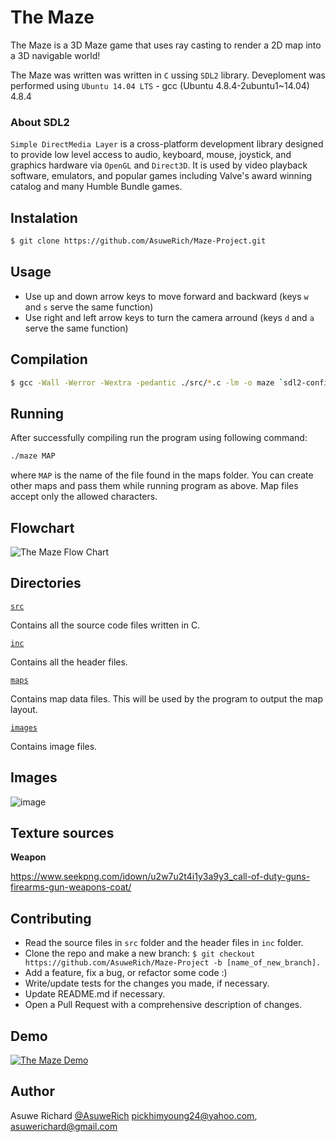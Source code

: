 # The Maze

The Maze is a 3D Maze game that uses ray casting to render a 2D map into a 3D navigable world!

The Maze was written was written in `C` ussing `SDL2` library. Deveploment was performed using `Ubuntu 14.04 LTS` - gcc (Ubuntu 4.8.4-2ubuntu1~14.04) 4.8.4

### About SDL2 

`Simple DirectMedia Layer` is a cross-platform development library designed to provide low level access to audio, keyboard, mouse, joystick, and graphics hardware via `OpenGL` and `Direct3D`. It is used by video playback software, emulators, and popular games including Valve's award winning catalog and many Humble Bundle games.

## Instalation 
```sh
$ git clone https://github.com/AsuweRich/Maze-Project.git
```
## Usage 
* Use up and down arrow keys to move forward and backward (keys `w` and `s` serve the same function)
* Use right and left arrow keys to turn the camera arround (keys `d` and `a` serve the same function)

## Compilation
```sh
$ gcc -Wall -Werror -Wextra -pedantic ./src/*.c -lm -o maze `sdl2-config --cflags` `sdl2-config --libs`;
```
## Running
After successfully compiling run the program using following command:

```bash
./maze MAP
```
where ```MAP``` is the name of the file found in the maps folder. You can create other maps and pass them while running program as above. Map files accept only the allowed characters.

## Flowchart
![The Maze Flow Chart](https://i.imgur.com/t0MxNni.png)

## Directories

[`src`](https://github.com/AsuweRich/Maze-Project/tree/main/src)

Contains all the source code files written in C.

[`inc`](https://github.com/AsuweRich/Maze-Project/tree/main/inc)

Contains all the header files.

[`maps`](https://github.com/AsuweRich/Maze-Project/tree/main/maps)

Contains map data files. This will be used by the program to output the map layout.

[`images`](https://github.com/AsuweRich/Maze-Project/tree/main/images)

Contains image files.

## Images

![image](https://user-images.githubusercontent.com/44834632/138765500-bd3838d0-fe46-4018-87b0-21143fb77e8b.png)

 
## Texture sources

**Weapon**

https://www.seekpng.com/idown/u2w7u2t4i1y3a9y3_call-of-duty-guns-firearms-gun-weapons-coat/

## Contributing

- Read the source files in ```src``` folder and the header files in ```inc``` folder.
- Clone the repo and make a new branch: `$ git checkout https://github.com/AsuweRich/Maze-Project -b [name_of_new_branch].`
- Add a feature, fix a bug, or refactor some code :)
- Write/update tests for the changes you made, if necessary.
- Update README.md if necessary.
- Open a Pull Request with a comprehensive description of changes.

## Demo
[![The Maze Demo](https://i.imgur.com/5Ss7s1S.png)](https://www.youtube.com/embed/6T2N8gNUTQ8)

## Author
Asuwe Richard [@AsuweRich](https://github.com/AsuweRich) <pickhimyoung24@yahoo.com>, <asuwerichard@gmail.com>
